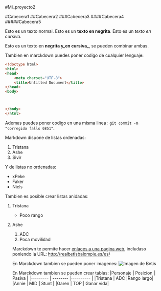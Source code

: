 #Mi_proyecto2

#Cabecera1
##Cabecera2
###Cabecera3
####Cabecera4
#####Cabecera5

Esto es un texto normal. Esto es un **texto en negrita**. Esto es un *texto en cursiva*.

Esto es un texto en **negrita y_en cursiva_**, se pueden combinar ambas.

Tambien en marckdown puedes poner codigo de cualquier lenguaje:

```html
<!doctype html>
<html>
<head>
    <meta charset="UTF-8">
    <title>Untitled Document</title>
</head>
<body>



</body>
</html>
```

Ademas puedes poner codigo en una misma linea : `git commit -m "corregido fallo 6851"`.

Markdown dispone de listas ordenadas:

1. Tristana
2. Ashe
3. Sivir

Y de listas no ordenadas:

* xPeke
* Faker
* Niels

Tambien es posible crear listas anidadas:

1. Tristana
    * Poco rango
    
2. Ashe
    1. ADC
    2. Poca movilidad
    
    Marckdown te permite hacer [enlaces a una pagina web](http://realbetisbalompie.es/es/), includaso poniendo la URL: http://realbetisbalompie.es/es/
    
    En Marckdown tambien se pueden poner imagenes:
    ![Imagen de Betis](https://www.google.es/url?sa=i&rct=j&q=&esrc=s&source=images&cd=&cad=rja&uact=8&ved=0ahUKEwi_46Do4r7QAhWMKcAKHXbZDpkQjRwIBw&url=http%3A%2F%2Ffutbolfinanzas.com%2F4-real-betis-balompie%2F&psig=AFQjCNEWD86CKS1JEiBsBIH3CXXa1CuClg&ust=1479986850765059)
    
    En Marckdown tambien se pueden crear tablas:
    |Personaje | Posicion | Pasiva    |
    |--------- | -------- |---------- |
    |Tristana  | ADC      |Rango largo|
    |Annie     | MID      | Stunt     |
    |Garen     | TOP      | Ganar vida|
